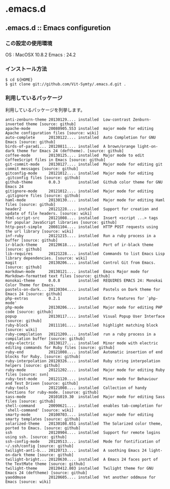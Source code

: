 .emacs.d
========

## .emacs.d :: Emacs configuretion

### この設定の使用環境

OS : MacOSX 10.8.2
Emacs : 24.2

### インストール方法
    $ cd ${HOME}
    $ git clone git://github.com/Vit-Symty/.emacs.d.git .

### 利用しているパッケージ

利用しているパッケージを列挙します。

    anti-zenburn-theme 20130129.... installed  Low-contrast Zenburn-inverted theme [source: github]
    apache-mode        20080905.553 installed  major mode for editing Apache configuration files [source: wiki]
    auto-complete      20130122.... installed  Auto Completion for GNU Emacs [source: github]
    birds-of-paradi... 20120811.... installed  A brown/orange light-on-dark theme for Emacs 24 (deftheme). [source: github]
    coffee-mode        20130125.... installed  Major mode to edit CoffeeScript files in Emacs [source: github]
    git-commit-mode    20130127.... installed  Major mode for editing git commit messages [source: github]
    gitconfig-mode     20121012.... installed  Major mode for editing .gitconfig files [source: github]
    github-theme       0.0.3        installed  Github color theme for GNU Emacs 24
    gitignore-mode     20121012.... installed  Major mode for editing .gitignore files [source: github]
    haml-mode          20130130.... installed  Major mode for editing Haml files [source: github]
    header2            20121228.... installed  Support for creation and update of file headers. [source: wiki]
    html-script-src    20121008.... installed  Insert <script ...> tags for popular JavaScript libraries [source: github]
    http-post-simple   20081104.... installed  HTTP POST requests using the url library [source: wiki]
    inf-ruby           20121215.... installed  Run a ruby process in a buffer [source: github]
    ir-black-theme     20120618.... installed  Port of ir-black theme [source: github]
    lib-requires       20121228.... installed  Commands to list Emacs Lisp library dependencies. [source: wiki]
    magit              20130206.... installed  Control Git from Emacs. [source: github]
    markdown-mode      20130121.... installed  Emacs Major mode for Markdown-formatted text files [source: github]
    monokai-theme      0.0.8        installed  REQUIRES EMACS 24: Monokai Color Theme for Emacs.
    pastels-on-dark... 20120304.... installed  Pastels on Dark theme for Emacs 24 [source: github]
    php-extras         0.2.1        installed  Extra features for `php-mode'
    php-mode           20130206.... installed  Major mode for editing PHP code [source: github]
    popup              20130117.... installed  Visual Popup User Interface [source: github]
    ruby-block         20111101.... installed  highlight matching block [source: wiki]
    ruby-compilation   20121209.... installed  run a ruby process in a compilation buffer [source: github]
    ruby-electric      20130127.... installed  Minor mode with electric editing commands for Ruby files [source: github]
    ruby-end           20121008.... installed  Automatic insertion of end blocks for Ruby. [source: github]
    ruby-interpolation 20120326.... installed  Ruby string interpolation helpers [source: github]
    ruby-mode          20121202.... installed  Major mode for editing Ruby files [source: svn]
    ruby-test-mode     20121120.... installed  Minor mode for Behaviour and Test Driven [source: github]
    ruby-tools         20121008.... installed  Collection of handy functions for ruby-mode. [source: github]
    sass-mode          20101019.30  installed  Major mode for editing Sass files [source: github]
    shell-command      20090621.... installed  enables tab-completion for `shell-command' [source: wiki]
    smarty-mode        20100703.... installed  major mode for editing smarty templates [source: github]
    solarized-theme    20130108.651 installed  The Solarized color theme, ported to Emacs. [source: github]
    ssh                20120904.... installed  Support for remote logins using ssh. [source: github]
    ssh-config-mode    20120513.... installed  Mode for fontification of ~/.ssh/config [source: github]
    twilight-anti-b... 20120713.... installed  A soothing Emacs 24 light-on-dark theme [source: github]
    twilight-bright... 20120630.... installed  A Emacs 24 faces port of the TextMate theme [source: github]
    twilight-theme     20120412.803 installed  Twilight theme for GNU Emacs 24 (deftheme) [source: github]
    yaoddmuse          20120605.... installed  Yet another oddmuse for Emacs [source: wiki]

